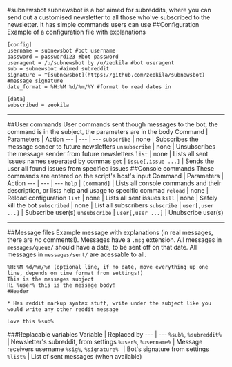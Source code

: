 #subnewsbot
subnewsbot is a bot aimed for subreddits, where you can send out a customised newsletter to all those who've subscribed to the newsletter. It has simple commands users can use
##Configuration
Example of a configuration file with explanations

    [config]
    username = subnewsbot #bot username
    password = password123 #bot password
    useragent = /u/subnewsbot by /u/zeokila #bot useragent
    sub = subnewsbot #aimed subreddit
    signature = ^[subnewsbot](https://github.com/zeokila/subnewsbot) #message signature
    date_format = %H:%M %d/%m/%Y #format to read dates in
    
    [data]
    subscribed = zeokila

----------
##User commands
User commands sent though messages to the bot, the command is in the subject, the parameters are in the body
Command | Parameters | Action
--- | --- | ---
`subscribe` | none | Subscribes the message sender to future newsletters
`unsubscribe` | none | Unsubscribes the message sender from future newsletters
`list` | none | Lists all sent issues names seperated by commas
`get` | `issue[,issue ...]` | Sends the user all found issues from specified issues
##Console commands
These commands are entered on the script's host's input
Command | Parameters | Action
--- | --- | ---
`help` | `[command]` | Lists all console commands and their description, or lists help and usage to specific commad
`reload` | none | Reload configuration
`list` | none | Lists all sent issues
`kill` | none | Safely kill the bot
`subscribed` | none | List all subscribers
`subscribe` | `user[,user ...]` | Subscribe user(s)
`unsubscribe` | `user[,user ...]` | Unubscribe user(s)


----------
##Message files
Example message with explanations (in real messages, there are *no* comments!). Messages have a `.msg` extension. All messages in `messages/queue/` should have a date, to be sent off on that date. All messages in `messages/sent/` are acessable to all.

    %H:%M %d/%m/%Y (optional line, if no date, move everything up one line, depends on time format from settings!)
    This is the messages subject
    Hi %user% this is the message body!
    #Header
    
    * Has reddit markup syntax stuff, write under the subject like you would write any other reddit message
    
    Love this %sub%

###Replacable variables
Variable | Replaced by
--- | ---
`%sub%`, `%subreddit%` | Newsletter's subreddit, from settings
`%user%`, `%username%` | Message receivers username
`%sig%`, `%signature% ` | Bot's signature from settings
`%list%` | List of sent messages (when available)